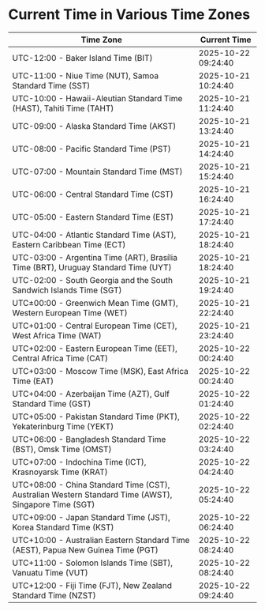 # Current Time in Various Time Zones

| Time Zone | Current Time |
|-----------|--------------|
| UTC-12:00 - Baker Island Time (BIT) | 2025-10-22 09:24:40 |
| UTC-11:00 - Niue Time (NUT), Samoa Standard Time (SST) | 2025-10-21 10:24:40 |
| UTC-10:00 - Hawaii-Aleutian Standard Time (HAST), Tahiti Time (TAHT) | 2025-10-21 11:24:40 |
| UTC-09:00 - Alaska Standard Time (AKST) | 2025-10-21 13:24:40 |
| UTC-08:00 - Pacific Standard Time (PST) | 2025-10-21 14:24:40 |
| UTC-07:00 - Mountain Standard Time (MST) | 2025-10-21 15:24:40 |
| UTC-06:00 - Central Standard Time (CST) | 2025-10-21 16:24:40 |
| UTC-05:00 - Eastern Standard Time (EST) | 2025-10-21 17:24:40 |
| UTC-04:00 - Atlantic Standard Time (AST), Eastern Caribbean Time (ECT) | 2025-10-21 18:24:40 |
| UTC-03:00 - Argentina Time (ART), Brasília Time (BRT), Uruguay Standard Time (UYT) | 2025-10-21 18:24:40 |
| UTC-02:00 - South Georgia and the South Sandwich Islands Time (SGT) | 2025-10-21 19:24:40 |
| UTC±00:00 - Greenwich Mean Time (GMT), Western European Time (WET) | 2025-10-21 22:24:40 |
| UTC+01:00 - Central European Time (CET), West Africa Time (WAT) | 2025-10-21 23:24:40 |
| UTC+02:00 - Eastern European Time (EET), Central Africa Time (CAT) | 2025-10-22 00:24:40 |
| UTC+03:00 - Moscow Time (MSK), East Africa Time (EAT) | 2025-10-22 00:24:40 |
| UTC+04:00 - Azerbaijan Time (AZT), Gulf Standard Time (GST) | 2025-10-22 01:24:40 |
| UTC+05:00 - Pakistan Standard Time (PKT), Yekaterinburg Time (YEKT) | 2025-10-22 02:24:40 |
| UTC+06:00 - Bangladesh Standard Time (BST), Omsk Time (OMST) | 2025-10-22 03:24:40 |
| UTC+07:00 - Indochina Time (ICT), Krasnoyarsk Time (KRAT) | 2025-10-22 04:24:40 |
| UTC+08:00 - China Standard Time (CST), Australian Western Standard Time (AWST), Singapore Time (SGT) | 2025-10-22 05:24:40 |
| UTC+09:00 - Japan Standard Time (JST), Korea Standard Time (KST) | 2025-10-22 06:24:40 |
| UTC+10:00 - Australian Eastern Standard Time (AEST), Papua New Guinea Time (PGT) | 2025-10-22 08:24:40 |
| UTC+11:00 - Solomon Islands Time (SBT), Vanuatu Time (VUT) | 2025-10-22 08:24:40 |
| UTC+12:00 - Fiji Time (FJT), New Zealand Standard Time (NZST) | 2025-10-22 09:24:40 |
